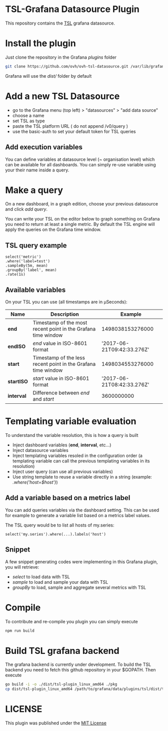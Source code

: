 TSL-Grafana Datasource Plugin
===

This repository contains the [TSL](https://github.com/ovh/tsl) grafana datasource.

# Install the plugin

Just clone the repository in the Grafana *plugins* folder
```sh
git clone https://github.com/ovh/ovh-tsl-datasource.git /var/lib/grafana/plugins/tsl
```
Grafana will use the *dist/* folder by default

# Add a new TSL Datasource

- go to the Grafana menu (top left) > "datasources" > "add data source"
- choose a name
- set TSL as type
- paste the TSL platform URL ( do not append /v0/query )
- use the basic-auth to set your default token for TSL queries

## Add execution variables

You can define variables at datasource level (~ organisation level) which can be available for all dashboards.
You can simply re-use variable using your their name inside a query.

# Make a query

On a new dashboard, in a graph edition, choose your previous datasource and click *add query*. 

You can write your TSL on the editor below to graph something on Grafana you need to return at least a single metric. By default the TSL engine will apply the queries on the Grafana time window. 

## TSL query example

```tsl
select('metric')
.where('label=test')
.sampleBy(5m, mean)
.groupBy('label', mean)
.rate(1s)
```

## Available variables
On your TSL you can use (all timestamps are in µSeconds):

| Name          | Description                                                   | Example                    |
|---------------|---------------------------------------------------------------|----------------------------|
| **end**      | Timestamp of the most recent point in the Grafana time window  | 1498038153276000           |
| **endISO**   | *end* value in ISO-8601 format                                 | '2017-06-21T09:42:33.276Z' |
| **start**    | Timestamp of the less recent point in the Grafana time window  | 1498034553276000           |
| **startISO** | *start* value in ISO-8601 format                               | '2017-06-21T08:42:33.276Z' |
| **interval** | Difference between *end* and *start*                           | 3600000000                 |


# Templating variable evaluation

To understand the variable resolution, this is how a query is built

- Inject dashboard variables (**end**, **interval**, etc...)
- Inject datasource variables
- Inject templating variables resoled in the configuration order (a templating variable can call the previous templating variables in its resolution)
- Inject user query (can use all previous variables)
- Use string template to reuse a variable directly in a string (example: _.where('host=$host')_)

## Add a variable based on a metrics label

You can add queries variables via the dashboard setting. This can be used for example to generate a variable list based on a metrics label values.

The TSL query would be to list all hosts of my.series:

```tsl
select('my.series').where(...).labels('host')
```

## Snippet

A few snippet generating codes were implementing in this Grafana plugin, you will retrieve:
 - *select* to load data with TSL
 - *sample* to load and sample your data with TSL
 - *groupBy* to load, sample and aggregate several metrics with TSL 

# Compile

To contribute and re-compile you plugin you can simply execute 

```sh
npm run build
```

# Build TSL grafana backend

The grafana backend is currently under development. 
To build the TSL backend you need to fetch this github repository in your $GOPATH.
Then execute
```sh
go build -i -o ./dist/tsl-plugin_linux_amd64 ./pkg
cp dist/tsl-plugin_linux_amd64 /path/to/grafana/data/plugins/tsl/dist/tsl-plugin_linux_amd64
```

# LICENSE

This plugin was published under the [MIT License](./LICENSE.md)